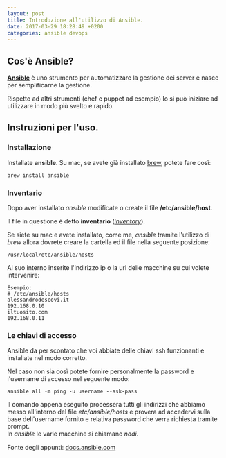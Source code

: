 ```yaml
---
layout: post
title: Introduzione all'utilizzo di Ansible.
date: 2017-03-29 18:28:49 +0200 
categories: ansible devops
---
```


## Cos'è Ansible?

[__Ansible__](https://www.ansible.com) è uno strumento per automatizzare la gestione dei server e nasce per semplificarne la gestione.

Rispetto ad altri strumenti (chef e puppet ad esempio) lo si può iniziare ad utilizzare in modo più svelto e rapido.

## Instruzioni per l'uso.

### Installazione

Installate __ansible__.
Su mac, se avete già installato [brew](https://brew.sh), potete fare così:

    brew install ansible

### Inventario

Dopo aver installato _ansible_ modificate o create il file __/etc/ansible/host__.

Il file in questione è detto __inventario__ ([_inventory_](http://docs.ansible.com/ansible/intro_inventory.html)).

Se siete su mac e avete installato, come me, _ansible_ tramite l'utilizzo di _brew_ allora dovrete creare la cartella ed il file nella seguente posizione:

    /usr/local/etc/ansible/hosts

Al suo interno inserite l'indirizzo ip o la url delle macchine su cui volete intervenire:

    Esempio:
    # /etc/ansible/hosts
    alessandrodescovi.it
    192.168.0.10
    iltuosito.com
    192.168.0.11

### Le chiavi di accesso

Ansible da per scontato che voi abbiate delle chiavi ssh funzionanti e installate nel modo corretto.

Nel caso non sia così potete fornire personalmente la password e l'username di accesso nel seguente modo:

    ansible all -m ping -u username --ask-pass

Il comando appena eseguito processerà tutti gli indirizzi che abbiamo messo all'interno del file _etc/ansible/hosts_ e provera ad accedervi sulla base dell'username fornito e relativa password che verra richiesta tramite prompt.  
In _ansible_ le varie macchine si chiamano _nodi_.

Fonte degli appunti: [docs.ansible.com](http://docs.ansible.com)